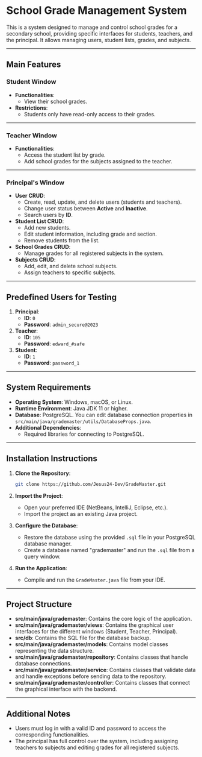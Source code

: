# School Grade Management System

This is a system designed to manage and control school grades for a secondary school, providing specific interfaces for students, teachers, and the principal. It allows managing users, student lists, grades, and subjects.

---

## Main Features

### Student Window

- **Functionalities**:
  - View their school grades.
- **Restrictions**:
  - Students only have read-only access to their grades.

---

### Teacher Window

- **Functionalities**:
  - Access the student list by grade.
  - Add school grades for the subjects assigned to the teacher.

---

### Principal's Window

- **User CRUD**:
  - Create, read, update, and delete users (students and teachers).
  - Change user status between **Active** and **Inactive**.
  - Search users by **ID**.
- **Student List CRUD**:
  - Add new students.
  - Edit student information, including grade and section.
  - Remove students from the list.
- **School Grades CRUD**:
  - Manage grades for all registered subjects in the system.
- **Subjects CRUD**:
  - Add, edit, and delete school subjects.
  - Assign teachers to specific subjects.

---

## Predefined Users for Testing

1. **Principal**:
   - **ID**: `0`
   - **Password**: `admin_secure@2023`
2. **Teacher**:
   - **ID**: `105`
   - **Password**: `edward_#safe`
3. **Student**:
   - **ID**: `1`
   - **Password**: `password_1`

---

## System Requirements

- **Operating System**: Windows, macOS, or Linux.
- **Runtime Environment**: Java JDK 11 or higher.
- **Database**: PostgreSQL. You can edit database connection properties in `src/main/java/grademaster/utils/DatabaseProps.java`.
- **Additional Dependencies**:
  - Required libraries for connecting to PostgreSQL.

---

## **Installation Instructions**

1. **Clone the Repository**:

   ```bash
   git clone https://github.com/Jesus24-Dev/GradeMaster.git
   ```

2. **Import the Project**:

   - Open your preferred IDE (NetBeans, IntelliJ, Eclipse, etc.).
   - Import the project as an existing Java project.

3. **Configure the Database**:

   - Restore the database using the provided `.sql` file in your PostgreSQL database manager.
   - Create a database named "grademaster" and run the `.sql` file from a query window.

4. **Run the Application**:

   - Compile and run the `GradeMaster.java` file from your IDE.

---

## **Project Structure**

- **src/main/java/grademaster**: Contains the core logic of the application.
- **src/main/java/grademaster/views**: Contains the graphical user interfaces for the different windows (Student, Teacher, Principal).
- **src/db**: Contains the SQL file for the database backup.
- **src/main/java/grademaster/models**: Contains model classes representing the data structure.
- **src/main/java/grademaster/repository**: Contains classes that handle database connections.
- **src/main/java/grademaster/service**: Contains classes that validate data and handle exceptions before sending data to the repository.
- **src/main/java/grademaster/controller**: Contains classes that connect the graphical interface with the backend.

---

## **Additional Notes**

- Users must log in with a valid ID and password to access the corresponding functionalities.
- The principal has full control over the system, including assigning teachers to subjects and editing grades for all registered subjects.
